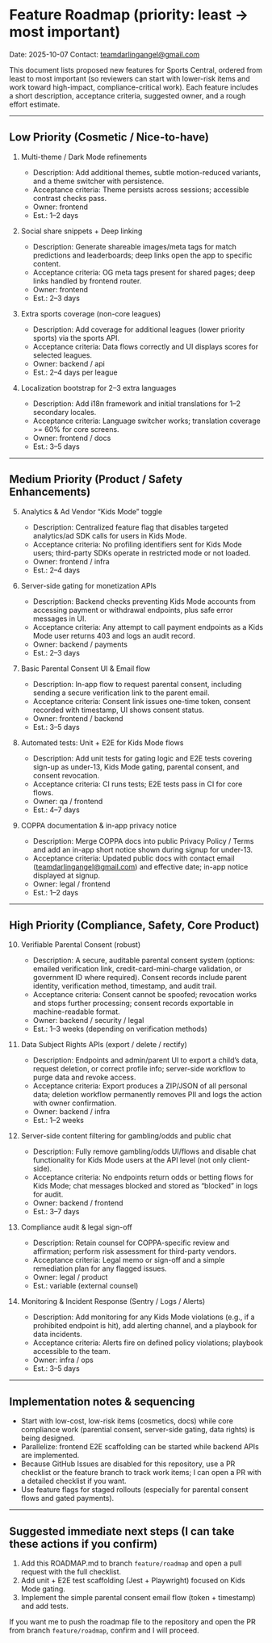 # Feature Roadmap (priority: least → most important)
Date: 2025-10-07
Contact: teamdarlingangel@gmail.com

This document lists proposed new features for Sports Central, ordered from least to most important (so reviewers can start with lower-risk items and work toward high-impact, compliance-critical work). Each feature includes a short description, acceptance criteria, suggested owner, and a rough effort estimate.

---

## Low Priority (Cosmetic / Nice-to-have)
1. Multi-theme / Dark Mode refinements
   - Description: Add additional themes, subtle motion-reduced variants, and a theme switcher with persistence.
   - Acceptance criteria: Theme persists across sessions; accessible contrast checks pass.
   - Owner: frontend
   - Est.: 1–2 days

2. Social share snippets + Deep linking
   - Description: Generate shareable images/meta tags for match predictions and leaderboards; deep links open the app to specific content.
   - Acceptance criteria: OG meta tags present for shared pages; deep links handled by frontend router.
   - Owner: frontend
   - Est.: 2–3 days

3. Extra sports coverage (non-core leagues)
   - Description: Add coverage for additional leagues (lower priority sports) via the sports API.
   - Acceptance criteria: Data flows correctly and UI displays scores for selected leagues.
   - Owner: backend / api
   - Est.: 2–4 days per league

4. Localization bootstrap for 2–3 extra languages
   - Description: Add i18n framework and initial translations for 1–2 secondary locales.
   - Acceptance criteria: Language switcher works; translation coverage >= 60% for core screens.
   - Owner: frontend / docs
   - Est.: 3–5 days

---

## Medium Priority (Product / Safety Enhancements)
5. Analytics & Ad Vendor “Kids Mode” toggle
   - Description: Centralized feature flag that disables targeted analytics/ad SDK calls for users in Kids Mode.
   - Acceptance criteria: No profiling identifiers sent for Kids Mode users; third-party SDKs operate in restricted mode or not loaded.
   - Owner: frontend / infra
   - Est.: 2–4 days

6. Server-side gating for monetization APIs
   - Description: Backend checks preventing Kids Mode accounts from accessing payment or withdrawal endpoints, plus safe error messages in UI.
   - Acceptance criteria: Any attempt to call payment endpoints as a Kids Mode user returns 403 and logs an audit record.
   - Owner: backend / payments
   - Est.: 2–3 days

7. Basic Parental Consent UI & Email flow
   - Description: In-app flow to request parental consent, including sending a secure verification link to the parent email.
   - Acceptance criteria: Consent link issues one-time token, consent recorded with timestamp, UI shows consent status.
   - Owner: frontend / backend
   - Est.: 3–5 days

8. Automated tests: Unit + E2E for Kids Mode flows
   - Description: Add unit tests for gating logic and E2E tests covering sign-up as under-13, Kids Mode gating, parental consent, and consent revocation.
   - Acceptance criteria: CI runs tests; E2E tests pass in CI for core flows.
   - Owner: qa / frontend
   - Est.: 4–7 days

9. COPPA documentation & in-app privacy notice
   - Description: Merge COPPA docs into public Privacy Policy / Terms and add an in-app short notice shown during signup for under-13.
   - Acceptance criteria: Updated public docs with contact email (teamdarlingangel@gmail.com) and effective date; in-app notice displayed at signup.
   - Owner: legal / frontend
   - Est.: 1–2 days

---

## High Priority (Compliance, Safety, Core Product)
10. Verifiable Parental Consent (robust)
    - Description: A secure, auditable parental consent system (options: emailed verification link, credit-card-mini-charge validation, or government ID where required). Consent records include parent identity, verification method, timestamp, and audit trail.
    - Acceptance criteria: Consent cannot be spoofed; revocation works and stops further processing; consent records exportable in machine-readable format.
    - Owner: backend / security / legal
    - Est.: 1–3 weeks (depending on verification methods)

11. Data Subject Rights APIs (export / delete / rectify)
    - Description: Endpoints and admin/parent UI to export a child’s data, request deletion, or correct profile info; server-side workflow to purge data and revoke access.
    - Acceptance criteria: Export produces a ZIP/JSON of all personal data; deletion workflow permanently removes PII and logs the action with owner confirmation.
    - Owner: backend / infra
    - Est.: 1–2 weeks

12. Server-side content filtering for gambling/odds and public chat
    - Description: Fully remove gambling/odds UI/flows and disable chat functionality for Kids Mode users at the API level (not only client-side).
    - Acceptance criteria: No endpoints return odds or betting flows for Kids Mode; chat messages blocked and stored as “blocked” in logs for audit.
    - Owner: backend / frontend
    - Est.: 3–7 days

13. Compliance audit & legal sign-off
    - Description: Retain counsel for COPPA-specific review and affirmation; perform risk assessment for third-party vendors.
    - Acceptance criteria: Legal memo or sign-off and a simple remediation plan for any flagged issues.
    - Owner: legal / product
    - Est.: variable (external counsel)

14. Monitoring & Incident Response (Sentry / Logs / Alerts)
    - Description: Add monitoring for any Kids Mode violations (e.g., if a prohibited endpoint is hit), add alerting channel, and a playbook for data incidents.
    - Acceptance criteria: Alerts fire on defined policy violations; playbook accessible to the team.
    - Owner: infra / ops
    - Est.: 3–5 days

---

## Implementation notes & sequencing
- Start with low-cost, low-risk items (cosmetics, docs) while core compliance work (parential consent, server-side gating, data rights) is being designed.
- Parallelize: frontend E2E scaffolding can be started while backend APIs are implemented.
- Because GitHub Issues are disabled for this repository, use a PR checklist or the feature branch to track work items; I can open a PR with a detailed checklist if you want.
- Use feature flags for staged rollouts (especially for parental consent flows and gated payments).

---

## Suggested immediate next steps (I can take these actions if you confirm)
1. Add this ROADMAP.md to branch `feature/roadmap` and open a pull request with the full checklist.  
2. Add unit + E2E test scaffolding (Jest + Playwright) focused on Kids Mode gating.  
3. Implement the simple parental consent email flow (token + timestamp) and add tests.

If you want me to push the roadmap file to the repository and open the PR from branch `feature/roadmap`, confirm and I will proceed.